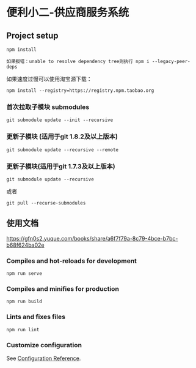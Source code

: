 # 便利小二-供应商服务系统
## Project setup
```
npm install

如果报错：unable to resolve dependency tree则执行 npm i --legacy-peer-deps
```

如果速度过慢可以使用淘宝源下载：

```
npm install --registry=https://registry.npm.taobao.org
```

### 首次拉取子模块 submodules
```
git submodule update --init --recursive
```

### 更新子模块 (适用于git 1.8.2及以上版本)
```
git submodule update --recursive --remote
```

### 更新子模块(适用于git 1.7.3及以上版本)
```
git submodule update --recursive
```
或者
```
git pull --recurse-submodules
```

## 使用文档
https://gfn0s2.yuque.com/books/share/a6f7f79a-8c79-4bce-b7bc-b68f624ba02e

### Compiles and hot-reloads for development
```
npm run serve
```

### Compiles and minifies for production
```
npm run build
```

### Lints and fixes files
```
npm run lint
```

### Customize configuration
See [Configuration Reference](https://cli.vuejs.org/config/).
